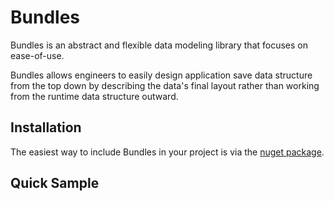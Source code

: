 # Bundles

Bundles is an abstract and flexible data modeling library that focuses on ease-of-use.

Bundles allows engineers to easily design application save data structure from the top down by describing the data's final layout rather than working from the runtime data structure outward.

## Installation

The easiest way to include Bundles in your project is via the [nuget package](https://www.nuget.org/packages/MRWilliams.Bundles).

## Quick Sample